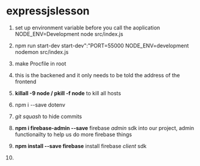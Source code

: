 # expressjslesson

1. set up environment variable before you call the aoplication
NODE_ENV=Development node src/index.js

2. npm run start-dev
start-dev":"PORT=55000 NODE_ENV=development nodemon src/index.js

3. make Procfile in root

4. this is the backened and it only needs to be told the address of the frontend

5. **killall -9 node / pkill -f node** to kill all hosts

6.  npm i --save dotenv   

7. *git squash* to hide commits

8. **npm i firebase-admin --save** firebase *admin* sdk into our project, admin functionailty to help us do more firebase things

9. **npm install --save firebase** install firebase *client* sdk

10. 

